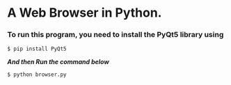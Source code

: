 # A Web Browser in Python.

### To run this program, you need to install the **PyQt5** library using 

~~~
$ pip install PyQt5
~~~

***And then Run the command below***

~~~
$ python browser.py
~~~
